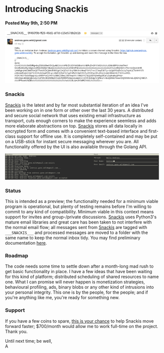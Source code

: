 # Introducing Snackis
#### Posted May 9th, 2:50 PM

![invite email example](images/invite_email.png?raw=true)

### Snackis
[Snackis](https://github.com/andreas-gone-wild/snackis) is the latest and by far most substantial iteration of an idea I've been working on in one form or other over the last 30 years. A distributed and secure social network that uses existing email infrastructure as transport, cuts enough corners to make the experience seemless and adds more elaborate abstractions on top. [Snackis](https://github.com/andreas-gone-wild/snackis) stores all data locally in encrypted form and comes with a convenient text-based interface and first-class support for offline use. It is completely self-contained and may be put on a USB-stick for instant secure messaging wherever you are. All functionality offered by the UI is also available through the Golang API.

![post example](images/post.png?raw=true)

### Status
This is intended as a preview; the functionality needed for a minimum viable program is operational, but plenty of testing remains before I'm willing to commit to any kind of compatibility. Minimum viable in this context means support for invites and group-/private discussions. [Snackis](https://github.com/andreas-gone-wild/snackis) uses Python3's mature email libraries and great care has been taken to not interfere with the normal email flow; all messages sent from [Snackis](https://github.com/andreas-gone-wild/snackis) are tagged with ```___SNACKIS___``` and processed messages are moved to a folder with the same name to keep the normal inbox tidy. You may find preliminary documentation [here](https://github.com/andreas-gone-wild/snackis).

### Roadmap
The code needs some time to settle down after a month-long mad rush to get basic functionality in place. I have a few ideas that have been waiting for this kind of platform; distributed scheduling of shared resources to name one. What I can promise will never happen is monetization strategies, behavioural profiling, ads, binary blobs or any other kind of intrusions into your personal integrity. This one is by the people, for the people; and if you're anything like me, you're ready for something new.

### Support
If you have a few coins to spare, [this is your chance](https://www.paypal.me/c4life) to help Snackis move forward faster; $700/month would allow me to work full-time on the project. Thank you.

Until next time; be well,<br/>
A